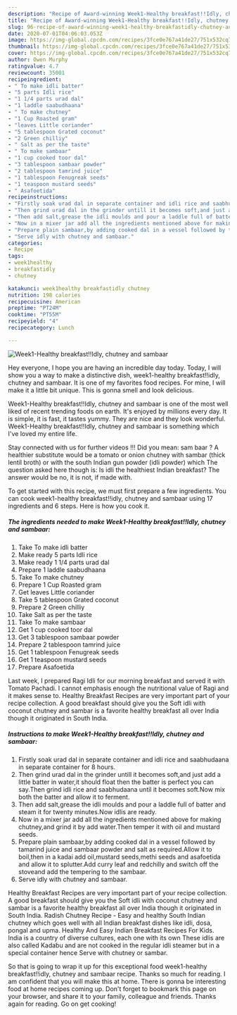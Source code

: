 ```yaml
---
description: "Recipe of Award-winning Week1-Healthy breakfast!!Idly, chutney and sambaar"
title: "Recipe of Award-winning Week1-Healthy breakfast!!Idly, chutney and sambaar"
slug: 96-recipe-of-award-winning-week1-healthy-breakfastidly-chutney-and-sambaar
date: 2020-07-01T04:06:03.053Z
image: https://img-global.cpcdn.com/recipes/3fce0e767a41de27/751x532cq70/week1-healthy-breakfastidly-chutney-and-sambaar-recipe-main-photo.jpg
thumbnail: https://img-global.cpcdn.com/recipes/3fce0e767a41de27/751x532cq70/week1-healthy-breakfastidly-chutney-and-sambaar-recipe-main-photo.jpg
cover: https://img-global.cpcdn.com/recipes/3fce0e767a41de27/751x532cq70/week1-healthy-breakfastidly-chutney-and-sambaar-recipe-main-photo.jpg
author: Owen Murphy
ratingvalue: 4.7
reviewcount: 35001
recipeingredient:
- " To make idli batter"
- "5 parts Idli rice"
- "1 1/4 parts urad dal"
- "1 laddle saabudhaana"
- " To make chutney"
- "1 Cup Roasted gram"
- "leaves Little coriander"
- "5 tablespoon Grated coconut"
- "2 Green chilliy"
- " Salt as per the taste"
- " To make sambaar"
- "1 cup cooked toor dal"
- "3 tablespoon sambaar powder"
- "2 tablespoon tamrind juice"
- "1 tablespoon Fenugreak seeds"
- "1 teaspoon mustard seeds"
- " Asafoetida"
recipeinstructions:
- "Firstly soak urad dal in separate container and idli rice and saabhudaana in separate container for 8 hours."
- "Then grind urad dal in the grinder untill it becomes soft,and just add a little batter in water,it should float then the batter is perfect you can say.Then grind idli rice and saabhudaana until it becomes soft.Now mix both the batter and allow it to ferment."
- "Then add salt,grease the idli moulds and pour a laddle full of batter and steam it for twenty minutes.Now idlis are ready."
- "Now in a mixer jar add all the ingredients mentioned above for making chutney,and grind it by add water.Then temper it with oil and mustard seeds."
- "Prepare plain sambaar,by adding cooked dal in a vessel followed by tamarind juice and sambaar powder and salt as required.Allow it to boil,then in a kadai add oil,mustard seeds,methi seeds and asafoetida and allow it to splutter.Add curry leaf and redchilly and switch off the stoveand add the tempering to the sambaar."
- "Serve idly with chutney and sambaar."
categories:
- Recipe
tags:
- week1healthy
- breakfastidly
- chutney

katakunci: week1healthy breakfastidly chutney 
nutrition: 198 calories
recipecuisine: American
preptime: "PT24M"
cooktime: "PT55M"
recipeyield: "4"
recipecategory: Lunch

---
```



![Week1-Healthy breakfast!!Idly, chutney and sambaar](https://img-global.cpcdn.com/recipes/3fce0e767a41de27/751x532cq70/week1-healthy-breakfastidly-chutney-and-sambaar-recipe-main-photo.jpg)

Hey everyone, I hope you are having an incredible day today. Today, I will show you a way to make a distinctive dish, week1-healthy breakfast!!idly, chutney and sambaar. It is one of my favorites food recipes. For mine, I will make it a little bit unique. This is gonna smell and look delicious.

Week1-Healthy breakfast!!Idly, chutney and sambaar is one of the most well liked of recent trending foods on earth. It's enjoyed by millions every day. It is simple, it is fast, it tastes yummy. They are nice and they look wonderful. Week1-Healthy breakfast!!Idly, chutney and sambaar is something which I've loved my entire life.

Stay connected with us for further videos !!! Did you mean: sam baar ? A healthier substitute would be a tomato or onion chutney with sambar (thick lentil broth) or with the south Indian gun powder (idli powder) which The question asked here though is: Is idli the healthiest Indian breakfast? The answer would be no, it is not, if made with.


To get started with this recipe, we must first prepare a few ingredients. You can cook week1-healthy breakfast!!idly, chutney and sambaar using 17 ingredients and 6 steps. Here is how you cook it.

<!--inarticleads1-->

##### The ingredients needed to make Week1-Healthy breakfast!!Idly, chutney and sambaar:

1. Take  To make idli batter
1. Make ready 5 parts Idli rice
1. Make ready 1 1/4 parts urad dal
1. Prepare 1 laddle saabudhaana
1. Take  To make chutney
1. Prepare 1 Cup Roasted gram
1. Get leaves Little coriander
1. Take 5 tablespoon Grated coconut
1. Prepare 2 Green chilliy
1. Take  Salt as per the taste
1. Take  To make sambaar
1. Get 1 cup cooked toor dal
1. Get 3 tablespoon sambaar powder
1. Prepare 2 tablespoon tamrind juice
1. Get 1 tablespoon Fenugreak seeds
1. Get 1 teaspoon mustard seeds
1. Prepare  Asafoetida


Last week, I prepared Ragi Idli for our morning breakfast and served it with Tomato Pachadi. I cannot emphasis enough the nutritional value of Ragi and it makes sense to. Healthy Breakfast Recipes are very important part of your recipe collection. A good breakfast should give you the Soft idli with coconut chutney and sambar is a favorite healthy breakfast all over India though it originated in South India. 

<!--inarticleads2-->

##### Instructions to make Week1-Healthy breakfast!!Idly, chutney and sambaar:

1. Firstly soak urad dal in separate container and idli rice and saabhudaana in separate container for 8 hours.
1. Then grind urad dal in the grinder untill it becomes soft,and just add a little batter in water,it should float then the batter is perfect you can say.Then grind idli rice and saabhudaana until it becomes soft.Now mix both the batter and allow it to ferment.
1. Then add salt,grease the idli moulds and pour a laddle full of batter and steam it for twenty minutes.Now idlis are ready.
1. Now in a mixer jar add all the ingredients mentioned above for making chutney,and grind it by add water.Then temper it with oil and mustard seeds.
1. Prepare plain sambaar,by adding cooked dal in a vessel followed by tamarind juice and sambaar powder and salt as required.Allow it to boil,then in a kadai add oil,mustard seeds,methi seeds and asafoetida and allow it to splutter.Add curry leaf and redchilly and switch off the stoveand add the tempering to the sambaar.
1. Serve idly with chutney and sambaar.


Healthy Breakfast Recipes are very important part of your recipe collection. A good breakfast should give you the Soft idli with coconut chutney and sambar is a favorite healthy breakfast all over India though it originated in South India. Radish Chutney Recipe - Easy and healthy South Indian chutney which goes well with all Indian breakfast dishes like idli, dosa, pongal and upma. Healthy And Easy Indian Breakfast Recipes For Kids. India is a country of diverse cultures, each one with its own These idlis are also called Kadabu and are not cooked in the regular idli steamer but in a special container hence Serve with chutney or sambar. 

So that is going to wrap it up for this exceptional food week1-healthy breakfast!!idly, chutney and sambaar recipe. Thanks so much for reading. I am confident that you will make this at home. There is gonna be interesting food at home recipes coming up. Don't forget to bookmark this page on your browser, and share it to your family, colleague and friends. Thanks again for reading. Go on get cooking!
